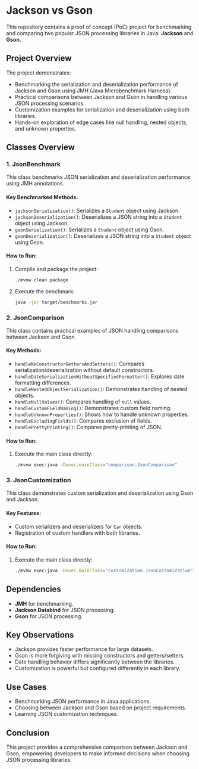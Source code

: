# Jackson vs Gson

This repository contains a proof of concept (PoC) project for benchmarking and comparing two popular JSON processing libraries in Java: **Jackson** and **Gson**.

## Project Overview

The project demonstrates:

- Benchmarking the serialization and deserialization performance of Jackson and Gson using JMH (Java Microbenchmark Harness).
- Practical comparisons between Jackson and Gson in handling various JSON processing scenarios.
- Customization examples for serialization and deserialization using both libraries.
- Hands-on exploration of edge cases like null handling, nested objects, and unknown properties.

## Classes Overview

### 1. **JsonBenchmark**

This class benchmarks JSON serialization and deserialization performance using JMH annotations.

#### Key Benchmarked Methods:

- `jacksonSerialization()`: Serializes a `Student` object using Jackson.
- `jacksonDeserialization()`: Deserializes a JSON string into a `Student` object using Jackson.
- `gsonSerialization()`: Serializes a `Student` object using Gson.
- `gsonDeserialization()`: Deserializes a JSON string into a `Student` object using Gson.

#### How to Run:

1. Compile and package the project:
   ```bash
   ./mvnw clean package
   ```
2. Execute the benchmark:
   ```bash
   java -jar target/benchmarks.jar
   ```

### 2. **JsonComparison**

This class contains practical examples of JSON handling comparisons between Jackson and Gson.

#### Key Methods:

- `handleNoConstructorGettersAndSetters()`: Compares serialization/deserialization without default constructors.
- `handleDateSerializationWithoutSpecifiedFormatter()`: Explores date formatting differences.
- `handleNestedObjectSerialization()`: Demonstrates handling of nested objects.
- `handleNullValues()`: Compares handling of `null` values.
- `handleCustomFieldNaming()`: Demonstrates custom field naming.
- `handleUnknownProperties()`: Shows how to handle unknown properties.
- `handleExcludingFields()`: Compares exclusion of fields.
- `handlePrettyPrinting()`: Compares pretty-printing of JSON.

#### How to Run:

1. Execute the main class directly:
   ```bash
   ./mvnw exec:java -Dexec.mainClass="comparison.JsonComparison"
   ```

### 3. **JsonCustomization**

This class demonstrates custom serialization and deserialization using Gson and Jackson.

#### Key Features:

- Custom serializers and deserializers for `Car` objects.
- Registration of custom handlers with both libraries.

#### How to Run:

1. Execute the main class directly:
   ```bash
   ./mvnw exec:java -Dexec.mainClass="customization.JsonCustomization"
   ```

## Dependencies

- **JMH** for benchmarking.
- **Jackson Databind** for JSON processing.
- **Gson** for JSON processing.

## Key Observations

- Jackson provides faster performance for large datasets.
- Gson is more forgiving with missing constructors and getters/setters.
- Date handling behavior differs significantly between the libraries.
- Customization is powerful but configured differently in each library.

## Use Cases

- Benchmarking JSON performance in Java applications.
- Choosing between Jackson and Gson based on project requirements.
- Learning JSON customization techniques.

## Conclusion

This project provides a comprehensive comparison between Jackson and Gson, empowering developers to make informed decisions when choosing JSON processing libraries.

